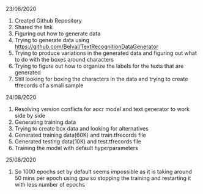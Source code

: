 23/08/2020

1. Created Github Repository
2. Shared the link
3. Figuring out how to generate data
4. Trying to generate data using https://github.com/Belval/TextRecognitionDataGenerator
5. Trying to produce variations in the generated data and figuring out what to do with the boxes around characters
6. Trying to figure out how to organize the labels for the texts that are generated
7. Still looking for boxing the characters in the data and trying to create tfrecords of a small sample 

24/08/2020

1. Resolving version conflicts for aocr model and text generator to work side by side
2. Generating training data
3. Trying to create box data and looking for alternatives
4. Generated training data(60K) and train.tfrecords file
5. Generated testing data(10K) and test.tfrecords file
6. Training the model with default hyperparameters

25/08/2020

1. So 1000 epochs set by default seems impossible as it is taking around 50 mins per epoch using gpu so stopping the training and restarting it with less number of epochs
